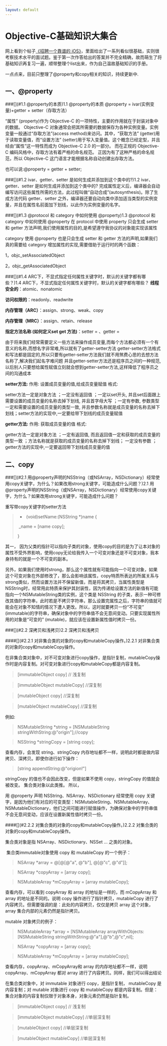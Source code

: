 ```yaml
---
layout: default
---
```


# [](#Objective-C基础知识大集合)Objective-C基础知识大集合

网上看到个帖子[《招聘一个靠谱的 iOS》](http://blog.sunnyxx.com/2015/07/04/ios-interview/)，里面给出了一系列看似很基础，实则很考察技术水平的面试题。鉴于第一次作答给出的答案并不完全精确，故而萌生了将基础知识再复习一遍，顺带整理个list出来，作为自己温故基础知识的手册。

一点点来，目前只整理了@property和copy相关的知识，持续更新中.

## [](#一、@property)一、@property
###[](#1.1 @property的本质)1.1 @property的本质
@property = ivar(实例变量)+getter + setter（存取方法）

“属性” (property)作为 Objective-C 的一项特性，主要的作用就在于封装对象中的数据。 Objective-C 对象通常会把其所需要的数据保存为各种实例变量。实例变量一般通过“存取方法”(access method)来访问。其中，“获取方法” (getter)用于读取变量值，而“设置方法” (setter)用于写入变量值。这个概念已经定型，并且经由“属性”这一特性而成为 Objective-C 2.0 的一部分。 而在正规的 Objective-C 编码风格中，存取方法有着严格的命名规范。 正因为有了这种严格的命名规范，所以 Objective-C 这门语言才能根据名称自动创建出存取方法。

也可以说:@property = getter + setter;

###[](#1.2 ivar、getter、setter 是如何生成并添加到这个类中的?)1.2 ivar、getter、setter 是如何生成并添加到这个类中的?
完成属性定义后，编译器会自动编写访问这些属性所需的方法，此过程叫做“自动合成”(autosynthesis)。除了生成方法代码 getter、setter 之外，编译器还要自动向类中添加适当类型的实例变量，并且在属性名前面加下划线，以此作为实例变量的名字。

###[](#1.3 @protocol 和 category 中如何使用 @property)1.3 @protocol 和 category 中如何使用 @property
在 protocol 中使用 property 只会生成 setter 和 getter 方法声明,我们使用属性的目的,是希望遵守我协议的对象能实现该属性

category 使用 @property 也是只会生成 setter 和 getter 方法的声明,如果我们真的需要给 category 增加属性的实现,需要借助于运行时的两个函数：

1，objc_setAssociatedObject

2，objc_getAssociatedObject

###[](#1.4 ARC下，不显式指定任何属性关键字时，默认的关键字都有哪些？)1.4 ARC下，不显式指定任何属性关键字时，默认的关键字都有哪些？
 **线程安全的**：atomic、nonatomic
 
 **访问权限的**：readonly、readwrite
 
 **内存管理（ARC）**：assign、strong、weak、copy
 
 **内存管理（MRC）**：assign、retain、release
 
 **指定方法名称 (如何定义set get 方法)**：setter = 、getter =
 
 
 由于将来我们经常需要定义一些方法来操作成员变量,而每个方法都必须有一个有意义的名称,而想名字非常难,所以就有了getter-setter方法 getter-setter方法格式和写法都是固定的,所以只要有getter-setter方法我们就不用煞费心思的去想方法名称了,解决我们起名字难问题 并且getter-setter方法还是程序员之间的一种规范,以后别人只要想给属性赋值立刻就会想到getter-setter方法,这样降低了程序员之间的沟通成本

 **setter方法:** 作用: 设置成员变量的值,给成员变量赋值 格式:
 
 setter方法一定是对象方法 ；一定没有返回值 ；一定以set开头, 并且set后面跟上需要设置的成员变量的名称去掉下划线, 并且首字母大写 ；一定有参数, 参数类型一定和需要设置的成员变量的类型一致, 并且参数名称就是成员变量的名称去掉下划线；setter方法的实现中,一定要给带下划线的成员变量赋值 
 
 **getter方法:** 作用: 获取成员变量的值 格式:
 
 getter方法一定是对象方法 ；一定有返回值, 而且返回值一定和获取的成员变量的类型一致 ；方法名称就是获取的成员变量的名称去掉下划线； 一定没有参数 ；getter方法的实现中,一定要返回带下划线成员变量的值
 
## [](#二、copy)二、copy

###[](#2.1 用@property声明的NSString（或NSArray，NSDictionary）经常使用copy关键字，为什么？如果改用strong关键字，可能造成什么问题？)2.1 用@property声明的NSString（或NSArray，NSDictionary）经常使用copy关键字，为什么？如果改用strong关键字，可能造成什么问题？

重写带copy关键字的setter方法

>-  (void)setName:(NSString *)name {
>
>  _name = [name copy];
>
>}

其一， 因为父类的指针可以指向子类的对象，使用copy的目的是为了让本对象的属性不受外界影响，使用copy无论给我传入一个可变对象还是不可变对象，我本身持有的就是一个不可变的副本。

另外，如果我们使用时strong，那么这个属性就有可能指向一个可变对象，如果这个可变对象在外部修改了，那么会影响该属性，copy特质所表达的所属关系与strong类似，然而设置方法并不保留新值，而是将其拷贝，当属性类型是NSString时，经常用此特质来保护其封装性，因为传递给设置方法的新值有可能指向一个NSMutableString类的实例，这个类是 NSString 的子类，表示一种可修改其值的字符串，此时若是不拷贝字符串，那么设置完属性之后，字符串的值就可能会在对象不知情的情况下遭人更改。所以，这时就要拷贝一份“不可变” (immutable)的字符串，确保对象中的字符串值不会无意间变动。只要实现属性所用的对象是“可变的” (mutable)，就应该在设置新属性值时拷贝一份。

###[](#2.2 深拷贝和浅拷贝)2.2 深拷贝和浅拷贝

####[](#2.2.1 对非集合类的对象的copy和mutableCopy操作。)2.2.1 对非集合类的对象的copy和mutableCopy操作。

在非集合类对象中，对不可变对象进行copy操作，是指针复制，mutableCopy操作时是内容复制。对可变对象进行copy和mutableCopy都是内容复制。

>[immutableObject copy] // 浅复制

>[immutableObject mutableCopy] //深复制

>[mutableObject copy] //深复制

>[mutableObject mutableCopy] //深复制

例如:

>NSMutableString *string = [NSMutableString stringWithString:@"origin"];//copy

>NSString *stringCopy = [string copy];

查看内存，会发现 string、stringCopy 内存地址都不一样，说明此时都是做内容拷贝、深拷贝。即使你进行如下操作：

>[string appendString:@"origion!"]

stringCopy 的值也不会因此改变，但是如果不使用 copy，stringCopy 的值就会被改变。 集合类对象以此类推。 所以，

用 @property 声明 NSString、NSArray、NSDictionary 经常使用 copy 关键字，是因为他们有对应的可变类型：NSMutableString、NSMutableArray、NSMutableDictionary，他们之间可能进行赋值操作，为确保对象中的字符串值不会无意间变动，应该在设置新属性值时拷贝一份。

####[](#2.2.2 对集合类的对象的copy和mutableCopy操作。)2.2.2 对集合类的对象的copy和mutableCopy操作。

集合类对象是指 NSArray、NSDictionary、NSSet ... 之类的对象。

 集合类immutable对象使用 copy 和 mutableCopy 的一个例子：

>NSArray *array = @[@[@"a", @"b"], @[@"c", @"d"]];

>NSArray *copyArray = [array copy];

>NSMutableArray *mCopyArray = [array mutableCopy];

查看内存，可以看到 copyArray 和 array 的地址是一样的，而 mCopyArray 和 array 的地址是不同的。说明 copy 操作进行了指针拷贝，mutableCopy 进行了内容拷贝。但需要强调的是：此处的内容拷贝，仅仅是拷贝 array 这个对象，array 集合内部的元素仍然是指针拷贝。

mutable 对象拷贝的例子：

>NSMutableArray *array = [NSMutableArray arrayWithObjects:[NSMutableString stringWithString:@"a"],@"b",@"c",nil];

>NSArray *copyArray = [array copy];

>NSMutableArray *mCopyArray = [array mutableCopy];

查看内存，copyArray、mCopyArray和 array 的内存地址都不一样，说明 copyArray、mCopyArray 都对 array 进行了内容拷贝。同样，我们可以得出结论

在集合类对象中，对 immutable 对象进行 copy，是指针复制， mutableCopy 是内容复制；对 mutable 对象进行 copy 和 mutableCopy 都是内容复制。但是：集合对象的内容复制仅限于对象本身，对象元素仍然是指针复制。 

>[immutableObject copy] // 浅复制

>[immutableObject mutableCopy] //单层深复制

>[mutableObject copy] //单层深复制

>[mutableObject mutableCopy] //单层深复制
